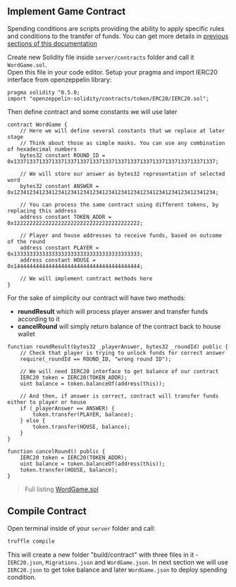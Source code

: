 Implement Game Contract
---  
Spending conditions are scripts providing the ability to apply specific rules and conditions to the transfer of funds. 
You can get more details in [previous sections of this documentation](../../spending-conditions.md)  

Create new Solidity file inside `server/contracts` folder and call it `WordGame.sol`.  
Open this file in your code editor. 
Setup your pragma and import IERC20 interface from openzeppelin library:
```solidity
pragma solidity ^0.5.0;
import "openzeppelin-solidity/contracts/token/ERC20/IERC20.sol";
```

Then define contract and some constants we will use later
```solidity
contract WordGame {
	// Here we will define several constants that we replace at later stage
	// Think about those as simple masks. You can use any combination of hexadecimal numbers
	bytes32 constant ROUND_ID = 0x1337133713371337133713371337133713371337133713371337133713371337;
	
	// We will store our answer as bytes32 representation of selected word
	bytes32 constant ANSWER = 0x1234123412341234123412341234123412341234123412341234123412341234;
	
	// You can process the same contract using different tokens, by replacing this address
	address constant TOKEN_ADDR = 0x1222222222222222222222222222222222222222;
	
	// Player and house addresses to receive funds, based on outcome of the round
	address constant PLAYER = 0x1333333333333333333333333333333333333333;
	address constant HOUSE = 0x1444444444444444444444444444444444444444;
	
	// We will implement contract methods here
}
```

For the sake of simplicity our contract will have two methods:
- **roundResult** which will process player answer and transfer funds according to it
- **cancelRound** will simply return balance of the contract back to house wallet  
```solidity
function roundResult(bytes32 _playerAnswer, bytes32 _roundId) public {
	// Check that player is trying to unlock funds for correct answer 
	require(_roundId == ROUND_ID, "wrong round ID");
	
	// We will need IERC20 interface to get balance of our contract
	IERC20 token = IERC20(TOKEN_ADDR);
	uint balance = token.balanceOf(address(this));

	// And then, if answer is correct, contract will transfer funds either to player or house 
	if (_playerAnswer == ANSWER) {
		token.transfer(PLAYER, balance);
	} else {
		token.transfer(HOUSE, balance);
	}
}

function cancelRound() public {
	IERC20 token = IERC20(TOKEN_ADDR);
	uint balance = token.balanceOf(address(this));
	token.transfer(HOUSE, balance);
}
```
> Full listing [WordGame.sol](https://github.com/MaxStalker/leap-word-game/blob/master/server/contracts/WordGame.sol) 

Compile Contract
---
Open terminal inside of your `server` folder and call:
```bash
truffle compile
```
This will create a new folder "build/contract" with three files in it - `IERC20.json`, `Migrations.json` and `WordGame.json`.
In next section we will use `IERC20.json` to get toke balance and later `WordGame.json` to deploy spending condition.   

